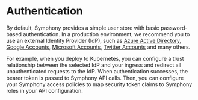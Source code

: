 # Authentication

By default, Symphony provides a simple user store with basic password-based authentication. In a production environment, we recommend you to use an external Identity Provider (IdP), such as [Azure Active Directory](https://azure.microsoft.com/en-ca/products/active-directory/), [Google Accounts](https://accounts.google.com/), [Microsoft Accounts](https://account.microsoft.com/account), [Twitter Accounts](https://twitter.com/home) and many others.

For example, when you deploy to Kubernetes, you can configure a trust relationship between the selected IdP and your ingress and redirect all unauthenticated requests to the IdP. When authentication successes, the bearer token is passed to Symphony API calls. Then, you can configure your Symphony access policies to map security token claims to Symphony roles in your API configuration.